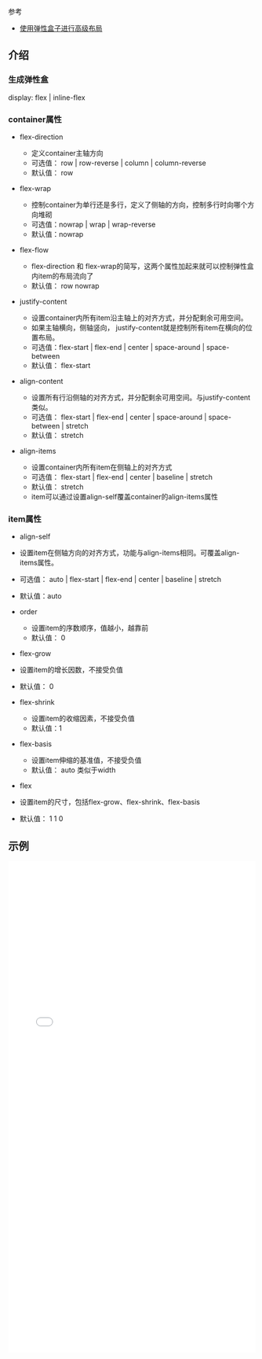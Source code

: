 
参考

- [使用弹性盒子进行高级布局](https://developer.mozilla.org/zh-CN/docs/Web/CSS/CSS_Flexible_Box_Layout/%E5%BC%B9%E6%80%A7%E6%A1%86%E7%9A%84%E9%AB%98%E7%BA%A7%E5%B8%83%E5%B1%80)

## 介绍
### 生成弹性盒

display: flex | inline-flex


### container属性

- flex-direction

	- 定义container主轴方向
	- 可选值： row | row-reverse | column | column-reverse
	- 默认值： row
	
- flex-wrap
	
	- 控制container为单行还是多行，定义了侧轴的方向，控制多行时向哪个方向堆砌
	- 可选值：nowrap | wrap | wrap-reverse
	- 默认值：nowrap
	
- flex-flow

	- flex-direction 和 flex-wrap的简写，这两个属性加起来就可以控制弹性盒内item的布局流向了
	- 默认值： row nowrap

- justify-content

	- 设置container内所有item沿主轴上的对齐方式，并分配剩余可用空间。
	- 如果主轴横向，侧轴竖向， justify-content就是控制所有item在横向的位置布局。
	- 可选值：flex-start | flex-end | center | space-around | space-between
	- 默认值： flex-start

- align-content

	- 设置所有行沿侧轴的对齐方式，并分配剩余可用空间。与justify-content类似。
	- 可选值： flex-start | flex-end | center | space-around | space-between | stretch
	- 默认值： stretch

- align-items
	
	- 设置container内所有item在侧轴上的对齐方式
	- 可选值： flex-start | flex-end | center | baseline | stretch
	- 默认值： stretch
	- item可以通过设置align-self覆盖container的align-items属性

### item属性

- align-self
 
 - 设置item在侧轴方向的对齐方式，功能与align-items相同。可覆盖align-items属性。
 - 可选值： auto | flex-start | flex-end | center | baseline | stretch
 - 默认值：auto

- order

	- 设置item的序数顺序，值越小，越靠前
	- 默认值： 0

- flex-grow

 - 设置item的增长因数，不接受负值
 - 默认值： 0

- flex-shrink

	- 设置item的收缩因素，不接受负值
	- 默认值：1

- flex-basis

	- 设置item伸缩的基准值，不接受负值
	- 默认值： auto  类似于width

- flex

 - 设置item的尺寸，包括flex-grow、flex-shrink、flex-basis
 - 默认值： 1 1 0


## 示例

<iframe style="width:100%;height:1000px;border:none" 
src="./flex.html"></iframe>
